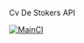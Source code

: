 Cv De Stokers API

[![MainCI](https://github.com/StokersWebsite/StokersDataTransferService/actions/workflows/MainCI.yml/badge.svg)](https://github.com/StokersWebsite/StokersDataTransferService/actions/workflows/MainCI.yml)
